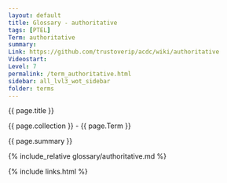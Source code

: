 ```yaml
---
layout: default
title: Glossary - authoritative
tags: [PTEL]
Term: authoritative
summary: 
Link: https://github.com/trustoverip/acdc/wiki/authoritative
Videostart: 
Level: 7
permalink: /term_authoritative.html
sidebar: all_lvl3_wot_sidebar
folder: terms
---
```


{{ page.title }}

{{ page.collection }} - {{ page.Term }}

   {{ page.summary }}

{% include_relative glossary/authoritative.md %}

 {% include links.html %} 
